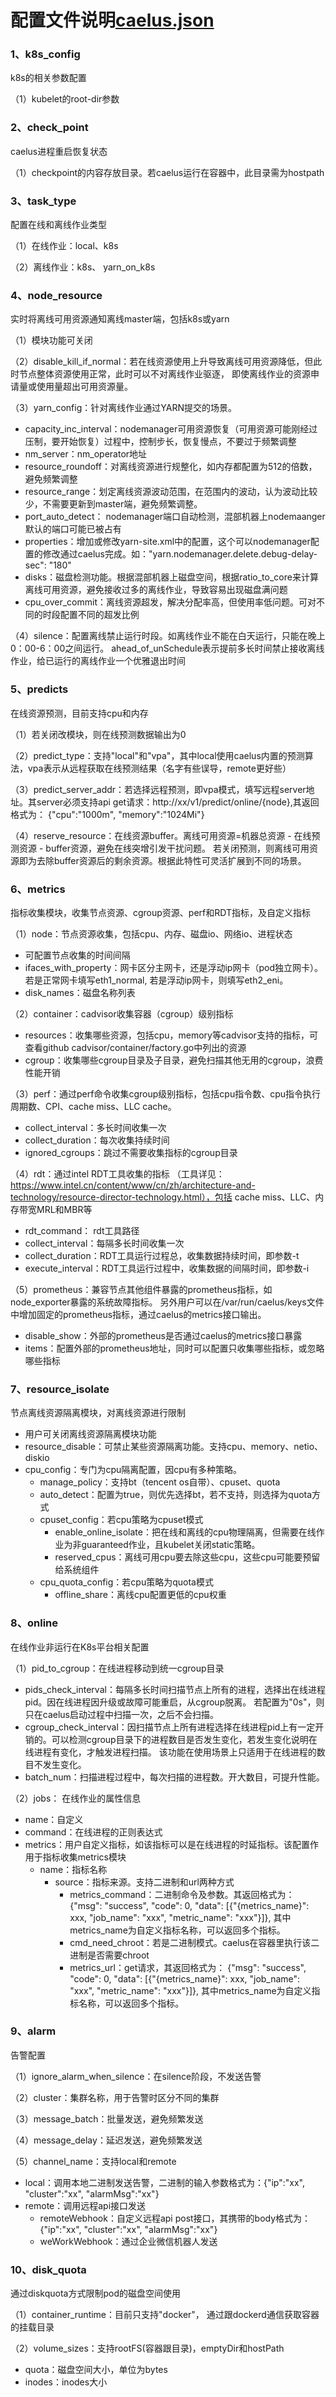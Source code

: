 # 配置文件说明[caelus.json](../hack/config/caelus.json)

### 1、k8s_config
k8s的相关参数配置

（1）kubelet的root-dir参数

### 2、check_point
caelus进程重启恢复状态

（1）checkpoint的内容存放目录。若caelus运行在容器中，此目录需为hostpath

### 3、task_type
配置在线和离线作业类型

（1）在线作业：local、k8s

（2）离线作业：k8s、 yarn_on_k8s

### 4、node_resource
实时将离线可用资源通知离线master端，包括k8s或yarn

（1）模块功能可关闭

（2）disable_kill_if_normal：若在线资源使用上升导致离线可用资源降低，但此时节点整体资源使用正常，此时可以不对离线作业驱逐，
即使离线作业的资源申请量或使用量超出可用资源量。

（3）yarn_config：针对离线作业通过YARN提交的场景。

- capacity_inc_interval：nodemanager可用资源恢复（可用资源可能刚经过压制，要开始恢复）过程中，控制步长，恢复慢点，不要过于频繁调整
- nm_server：nm_operator地址
- resource_roundoff：对离线资源进行规整化，如内存都配置为512的倍数，避免频繁调整
- resource_range：划定离线资源波动范围，在范围内的波动，认为波动比较少，不需要更新到master端，避免频繁调整。
- port_auto_detect： nodemanager端口自动检测，混部机器上nodemaanger默认的端口可能已被占有
- properties：增加或修改yarn-site.xml中的配置，这个可以nodemanager配置的修改通过caelus完成。如："yarn.nodemanager.delete.debug-delay-sec": "180"
- disks：磁盘检测功能。根据混部机器上磁盘空间，根据ratio_to_core来计算离线可用资源，避免接收过多的离线作业，导致容易出现磁盘满问题
- cpu_over_commit：离线资源超发，解决分配率高，但使用率低问题。可对不同的时段配置不同的超发比例 

（4）silence：配置离线禁止运行时段。如离线作业不能在白天运行，只能在晚上0：00-6：00之间运行。
ahead_of_unSchedule表示提前多长时间禁止接收离线作业，给已运行的离线作业一个优雅退出时间

### 5、predicts
在线资源预测，目前支持cpu和内存

（1）若关闭改模块，则在线预测数据输出为0

（2）predict_type：支持"local"和"vpa"，其中local使用caelus内置的预测算法，vpa表示从远程获取在线预测结果（名字有些误导，remote更好些）

（3）predict_server_addr：若选择远程预测，即vpa模式，填写远程server地址。其server必须支持api get请求：http://xx/v1/predict/online/{node},其返回格式为：
{"cpu":"1000m", "memory":"1024Mi"}

（4）reserve_resource：在线资源buffer。离线可用资源=机器总资源 - 在线预测资源 - buffer资源，避免在线突增引发干扰问题。
若关闭预测，则离线可用资源即为去除buffer资源后的剩余资源。根据此特性可灵活扩展到不同的场景。

### 6、metrics
指标收集模块，收集节点资源、cgroup资源、perf和RDT指标，及自定义指标

（1）node：节点资源收集，包括cpu、内存、磁盘io、网络io、进程状态

- 可配置节点收集的时间间隔
- ifaces_with_property：网卡区分主网卡，还是浮动ip网卡（pod独立网卡）。若是正常网卡填写eth1_normal, 若是浮动ip网卡，则填写eth2_eni。
- disk_names：磁盘名称列表

（2）container：cadvisor收集容器（cgroup）级别指标

- resources：收集哪些资源，包括cpu，memory等cadvisor支持的指标，可查看github cadvisor/container/factory.go中列出的资源
- cgroup：收集哪些cgroup目录及子目录，避免扫描其他无用的cgroup，浪费性能开销

（3）perf：通过perf命令收集cgroup级别指标，包括cpu指令数、cpu指令执行周期数、CPI、cache miss、LLC cache。

- collect_interval：多长时间收集一次
- collect_duration：每次收集持续时间
- ignored_cgroups：跳过不需要收集指标的cgroup目录

（4）rdt：通过intel RDT工具收集的指标
（工具详见：https://www.intel.cn/content/www/cn/zh/architecture-and-technology/resource-director-technology.html），包括
cache miss、LLC、内存带宽MRL和MBR等

- rdt_command： rdt工具路径
- collect_interval：每隔多长时间收集一次
- collect_duration：RDT工具运行过程总，收集数据持续时间，即参数-t
- execute_interval：RDT工具运行过程中，收集数据的间隔时间，即参数-i

（5）prometheus：兼容节点其他组件暴露的prometheus指标，如node_exporter暴露的系统故障指标。
另外用户可以在/var/run/caelus/keys文件中增加固定的prometheus指标，通过caelus的metrics接口输出。

- disable_show：外部的prometheus是否通过caelus的metrics接口暴露
- items：配置外部的prometheus地址，同时可以配置只收集哪些指标，或忽略哪些指标

### 7、resource_isolate
节点离线资源隔离模块，对离线资源进行限制

- 用户可关闭离线资源隔离模块功能
- resource_disable：可禁止某些资源隔离功能。支持cpu、memory、netio、diskio
- cpu_config：专门为cpu隔离配置，因cpu有多种策略。 
  - manage_policy：支持bt（tencent os自带）、cpuset、quota
  - auto_detect：配置为true，则优先选择bt，若不支持，则选择为quota方式
  - cpuset_config：若cpu策略为cpuset模式
    - enable_online_isolate：把在线和离线的cpu物理隔离，但需要在线作业为非guaranteed作业，且kubelet关闭static策略。
    - reserved_cpus：离线可用cpu要去除这些cpu，这些cpu可能要预留给系统组件
  - cpu_quota_config：若cpu策略为quota模式
    - offline_share：离线cpu配置更低的cpu权重

### 8、online
在线作业非运行在K8s平台相关配置

（1）pid_to_cgroup：在线进程移动到统一cgroup目录

- pids_check_interval：每隔多长时间扫描节点上所有的进程，选择出在线进程pid。因在线进程因升级或故障可能重启，从cgroup脱离。
若配置为"0s"，则只在caelus启动过程中扫描一次，之后不会扫描。
- cgroup_check_interval：因扫描节点上所有进程选择在线进程pid上有一定开销的。可以检测cgroup目录下的进程数目是否发生变化，若发生变化说明在线进程有变化，才触发进程扫描。
该功能在使用场景上只适用于在线进程的数目不发生变化。
- batch_num：扫描进程过程中，每次扫描的进程数。开大数目，可提升性能。

（2）jobs：
在线作业的属性信息

- name：自定义
- command：在线进程的正则表达式 
- metrics：用户自定义指标，如该指标可以是在线进程的时延指标。该配置作用于指标收集metrics模块
  - name：指标名称
    - source：指标来源。支持二进制和url两种方式
      - metrics_command：二进制命令及参数。其返回格式为：
{"msg": "success", "code": 0, "data": [{"{metrics_name}": xxx, "job_name": "xxx", "metric_name": "xxx"}]}, 其中metrics_name为自定义指标名称，可以返回多个指标。
      - cmd_need_chroot：若是二进制模式。caelus在容器里执行该二进制是否需要chroot
      - metrics_url：get请求，其返回格式为：
{"msg": "success", "code": 0, "data": [{"{metrics_name}": xxx, "job_name": "xxx", "metric_name": "xxx"}]}, 其中metrics_name为自定义指标名称，可以返回多个指标。

### 9、alarm
告警配置

（1）ignore_alarm_when_silence：在silence阶段，不发送告警

（2）cluster：集群名称，用于告警时区分不同的集群

（3）message_batch：批量发送，避免频繁发送

（4）message_delay：延迟发送，避免频繁发送

（5）channel_name：支持local和remote
  - local：调用本地二进制发送告警，二进制的输入参数格式为：{"ip":"xx", "cluster":"xx", "alarmMsg":"xx"}
  - remote：调用远程api接口发送
    - remoteWebhook：自定义远程api post接口，其携带的body格式为：{"ip":"xx", "cluster":"xx", "alarmMsg":"xx"}
    - weWorkWebhook：通过企业微信机器人发送

### 10、disk_quota
通过diskquota方式限制pod的磁盘空间使用

（1）container_runtime：目前只支持"docker"， 通过跟dockerd通信获取容器的挂载目录

（2）volume_sizes：支持rootFS(容器跟目录)，emptyDir和hostPath
  - quota：磁盘空间大小，单位为bytes
  - inodes：inodes大小